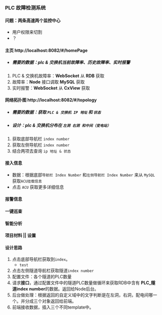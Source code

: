 ### PLC 故障检测系统

#### 问题：两条高速两个监控中心
- 用户权限来切割
- ？

#### 主页 http://localhost:8082/#/homePage
- ##### 需要的数据：plc & 交换机当前故障率、历史故障率、实时报警
1. PLC & 交换机故障率：**WebSocket** 从 **RDB** 获取
1. 故障率：**Node** 接口调取 **MySQL** 获取
1. 实时报警：**WebSocket** 从 **CxView** 获取

#### 网络拓扑图 http://localhost:8082/#/topology
- ##### 需要的数据：获取 `PLC & 交换机 IP 地址` 和 `状态`
- ##### 设计：plc & 交换机分布在 `左洞 右洞 和中间（变电站）`

1. 获取底部导航栏 `index number`
2. 获取左侧导航栏 `index number`
3. 结合两项去查询 `ip 地址 & 状态 `

#### 接入信息
- 数据：根据底部`导航栏 Index Number` 和`左侧导航栏 Index Number` 来从 `MySQL` 获取`ACU挂载信息`
- 点击 `ACU` 获取更多详细信息

#### 报警信息

#### 一键巡查

#### 智能分析

#### 项目材料 || 设置

#### 设计思路
1. 点击底部导航栏获取到`index`。
    - `test`
1. 点击左侧隧道导航栏获取隧道`index number`
1. 配置文件：各个隧道的PLC数量
1. 请求**接口**，通过配置文件中的隧道PLC数量做循环来获取RDB中含有 **PLC_隧道index number**的数据。返回给Node后台。
1. 后台做处理：根据返回的自定义域中的文字判断是在左洞，右洞，配电间哪一个。并分成三个对象返回给前端。
1. 前端接收数据，插入三个不同template中。
